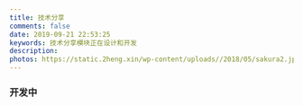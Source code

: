 ```yaml
---
title: 技术分享
comments: false
date: 2019-09-21 22:53:25
keywords: 技术分享模块正在设计和开发
description:
photos: https://static.2heng.xin/wp-content/uploads//2018/05/sakura2.jpeg
---
```


### 开发中